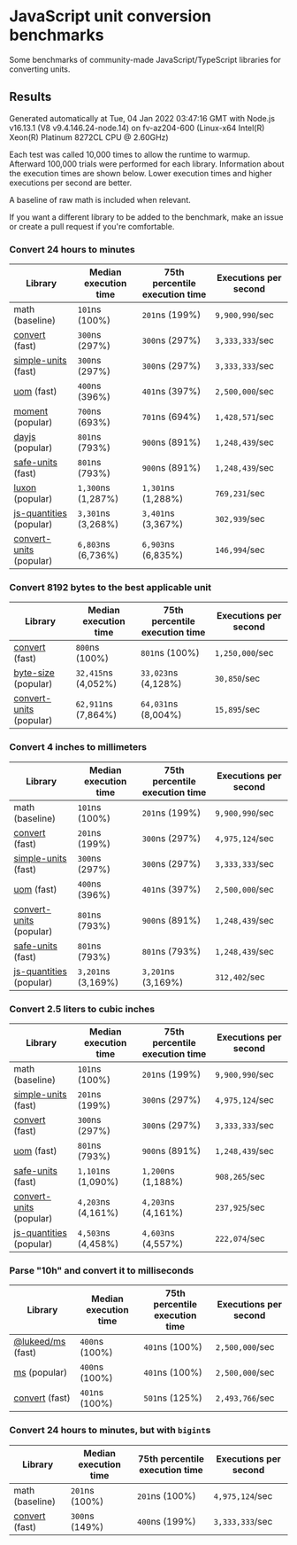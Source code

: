 # JavaScript unit conversion benchmarks

Some benchmarks of community-made JavaScript/TypeScript libraries for converting units.

## Results

<!-- beginblock(results) -->

Generated automatically at Tue, 04 Jan 2022 03:47:16 GMT with Node.js v16.13.1 (V8 v9.4.146.24-node.14) on fv-az204-600 (Linux-x64 Intel(R) Xeon(R) Platinum 8272CL CPU @ 2.60GHz)

Each test was called 10,000 times to allow the runtime to warmup.
Afterward 100,000 trials were performed for each library.
Information about the execution times are shown below.
Lower execution times and higher executions per second are better.

A baseline of raw math is included when relevant.

If you want a different library to be added to the benchmark, make an issue or create a pull request if you're comfortable.

### Convert 24 hours to minutes

| Library                                                            | Median execution time | 75th percentile execution time | Executions per second |
| ------------------------------------------------------------------ | --------------------- | ------------------------------ | --------------------- |
| math (baseline)                                                    | `101`ns (100%)        | `201`ns (199%)                 | `9,900,990`/sec       |
| [convert](https://npmjs.com/package/convert) (fast)                | `300`ns (297%)        | `300`ns (297%)                 | `3,333,333`/sec       |
| [simple-units](https://npmjs.com/package/simple-units) (fast)      | `300`ns (297%)        | `300`ns (297%)                 | `3,333,333`/sec       |
| [uom](https://npmjs.com/package/uom) (fast)                        | `400`ns (396%)        | `401`ns (397%)                 | `2,500,000`/sec       |
| [moment](https://npmjs.com/package/moment) (popular)               | `700`ns (693%)        | `701`ns (694%)                 | `1,428,571`/sec       |
| [dayjs](https://npmjs.com/package/dayjs) (popular)                 | `801`ns (793%)        | `900`ns (891%)                 | `1,248,439`/sec       |
| [safe-units](https://npmjs.com/package/safe-units) (fast)          | `801`ns (793%)        | `900`ns (891%)                 | `1,248,439`/sec       |
| [luxon](https://npmjs.com/package/luxon) (popular)                 | `1,300`ns (1,287%)    | `1,301`ns (1,288%)             | `769,231`/sec         |
| [js-quantities](https://npmjs.com/package/js-quantities) (popular) | `3,301`ns (3,268%)    | `3,401`ns (3,367%)             | `302,939`/sec         |
| [convert-units](https://npmjs.com/package/convert-units) (popular) | `6,803`ns (6,736%)    | `6,903`ns (6,835%)             | `146,994`/sec         |

### Convert 8192 bytes to the best applicable unit

| Library                                                            | Median execution time | 75th percentile execution time | Executions per second |
| ------------------------------------------------------------------ | --------------------- | ------------------------------ | --------------------- |
| [convert](https://npmjs.com/package/convert) (fast)                | `800`ns (100%)        | `801`ns (100%)                 | `1,250,000`/sec       |
| [byte-size](https://npmjs.com/package/byte-size) (popular)         | `32,415`ns (4,052%)   | `33,023`ns (4,128%)            | `30,850`/sec          |
| [convert-units](https://npmjs.com/package/convert-units) (popular) | `62,911`ns (7,864%)   | `64,031`ns (8,004%)            | `15,895`/sec          |

### Convert 4 inches to millimeters

| Library                                                            | Median execution time | 75th percentile execution time | Executions per second |
| ------------------------------------------------------------------ | --------------------- | ------------------------------ | --------------------- |
| math (baseline)                                                    | `101`ns (100%)        | `201`ns (199%)                 | `9,900,990`/sec       |
| [convert](https://npmjs.com/package/convert) (fast)                | `201`ns (199%)        | `300`ns (297%)                 | `4,975,124`/sec       |
| [simple-units](https://npmjs.com/package/simple-units) (fast)      | `300`ns (297%)        | `300`ns (297%)                 | `3,333,333`/sec       |
| [uom](https://npmjs.com/package/uom) (fast)                        | `400`ns (396%)        | `401`ns (397%)                 | `2,500,000`/sec       |
| [convert-units](https://npmjs.com/package/convert-units) (popular) | `801`ns (793%)        | `900`ns (891%)                 | `1,248,439`/sec       |
| [safe-units](https://npmjs.com/package/safe-units) (fast)          | `801`ns (793%)        | `801`ns (793%)                 | `1,248,439`/sec       |
| [js-quantities](https://npmjs.com/package/js-quantities) (popular) | `3,201`ns (3,169%)    | `3,201`ns (3,169%)             | `312,402`/sec         |

### Convert 2.5 liters to cubic inches

| Library                                                            | Median execution time | 75th percentile execution time | Executions per second |
| ------------------------------------------------------------------ | --------------------- | ------------------------------ | --------------------- |
| math (baseline)                                                    | `101`ns (100%)        | `201`ns (199%)                 | `9,900,990`/sec       |
| [simple-units](https://npmjs.com/package/simple-units) (fast)      | `201`ns (199%)        | `300`ns (297%)                 | `4,975,124`/sec       |
| [convert](https://npmjs.com/package/convert) (fast)                | `300`ns (297%)        | `300`ns (297%)                 | `3,333,333`/sec       |
| [uom](https://npmjs.com/package/uom) (fast)                        | `801`ns (793%)        | `900`ns (891%)                 | `1,248,439`/sec       |
| [safe-units](https://npmjs.com/package/safe-units) (fast)          | `1,101`ns (1,090%)    | `1,200`ns (1,188%)             | `908,265`/sec         |
| [convert-units](https://npmjs.com/package/convert-units) (popular) | `4,203`ns (4,161%)    | `4,203`ns (4,161%)             | `237,925`/sec         |
| [js-quantities](https://npmjs.com/package/js-quantities) (popular) | `4,503`ns (4,458%)    | `4,603`ns (4,557%)             | `222,074`/sec         |

### Parse "10h" and convert it to milliseconds

| Library                                                   | Median execution time | 75th percentile execution time | Executions per second |
| --------------------------------------------------------- | --------------------- | ------------------------------ | --------------------- |
| [@lukeed/ms](https://npmjs.com/package/@lukeed/ms) (fast) | `400`ns (100%)        | `401`ns (100%)                 | `2,500,000`/sec       |
| [ms](https://npmjs.com/package/ms) (popular)              | `400`ns (100%)        | `401`ns (100%)                 | `2,500,000`/sec       |
| [convert](https://npmjs.com/package/convert) (fast)       | `401`ns (100%)        | `501`ns (125%)                 | `2,493,766`/sec       |

### Convert 24 hours to minutes, but with `bigint`s

| Library                                             | Median execution time | 75th percentile execution time | Executions per second |
| --------------------------------------------------- | --------------------- | ------------------------------ | --------------------- |
| math (baseline)                                     | `201`ns (100%)        | `201`ns (100%)                 | `4,975,124`/sec       |
| [convert](https://npmjs.com/package/convert) (fast) | `300`ns (149%)        | `400`ns (199%)                 | `3,333,333`/sec       |

<!-- endblock(results) -->
